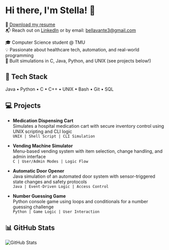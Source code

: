 # Hi there, I'm Stella! 👋

🔗 [Download my resume](https://yourwebsite.com/Stella_Dodzi_Resume_AndrewFormat.docx)  
📬 Reach out on [LinkedIn](www.linkedin.com/in/delali-bella-909702212) or by email: bellavante3@gmail.com  

🎓 Computer Science student @ TMU  
💡 Passionate about healthcare tech, automation, and real-world programming  
📌 Built simulations in C, Java, Python, and UNIX (see projects below!)  

## 🔧 Tech Stack
Java • Python • C • C++ • UNIX • Bash • Git • SQL

## 💻 Projects

- **Medication Dispensing Cart**  
  Simulates a hospital medication cart with secure inventory control using UNIX scripting and CLI logic  
  `UNIX | Shell Script | CLI Simulation`

- **Vending Machine Simulator**  
  Menu-based vending system with item selection, change handling, and admin interface  
  `C | User/Admin Modes | Logic Flow`

- **Automatic Door Opener**  
  Java simulation of an automated door system with sensor-triggered state changes and safety protocols  
  `Java | Event-Driven Logic | Access Control`

- **Number Guessing Game**  
  Python console game using loops and conditionals for a number guessing challenge  
  `Python | Game Logic | User Interaction`

## 📊 GitHub Stats 
![GitHub Stats](https://github-readme-stats.vercel.app/api?username=stelladodzi&show_icons=true&theme=default)
